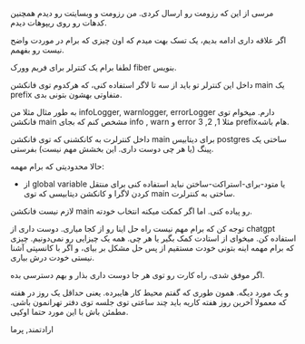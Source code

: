 مرسی از این که رزومت رو ارسال کردی.
من رزومت و وبسایتت رو دیدم همچنین کدهات رو روی ریپوهات دیدم.

اگر علاقه داری ادامه بدیم، یک تسک بهت میدم که اون چیزی که برام در موردت واضح نیست رو بفهمم.

لطفا برام یک کنترلر برای فریم وورک fiber بنویس.

داخل این کنترلر تو باید از سه تا لاگر استفاده کنی، که هرکدوم توی فانکشن main یک prefix متفاوتی بهشون بتونی بدی.

به طور مثال مثلا من infoLogger, warnlogger, errorLogger دارم. میخوام توی فانکشن main مشخص کنم که بجای info , warn و error مثلا 1, 2, 3 prefixهام باشه.

داخل کنترلرت به کانکشنی که توی فانکشن main برای دیتابیس postgres ساختی یک پینگ (یا هر چی دوست داری. این بخشش مهم نیست) بفرستی.

حالا محدودیتی که برام مهمه:
- از global variable یا متود-برای-استراکت-ساختن نباید استفاده کنی برای منتقل کردن لاگرا و کانکشن دیتابیسی که توی main ساختی به کنترلرت.

لازم نیست فانکشن main رو پیاده کنی. اما اگر کمکت میکنه انتخاب خودته.

توجه کن که برام مهم نیست راه حل اینا رو از کجا میاری. دوست داری از chatgpt استفاده کن. میخوای از استادت کمک بگیر یا هر چی. همه یک چیزایی رو نمی‌دونیم. چیزی که برام مهمه اینه بتونی خودت مستقیم از پس حل مشکل بر بیای، و اگر با کانسپتی آشنا نیستی خودت درش بیاری.

اگر موفق شدی، راه کارت رو توی هر جا دوست داری بذار و بهم دسترسی بده.

و یک مورد دیگه. همون طوری که گفتم محیط کار هایبرده. یعنی حداقل یک روز در هفته که معمولا آخرین روز هفته کاریه باید چند ساعتی توی جلسه توی دفتر تهرانمون باشی. مطمئن باش با این مورد حتما اوکیی.

ارادتمند,
پرما